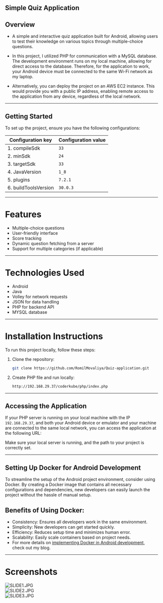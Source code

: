## Simple Quiz Application


## Overview


- <p>A simple and interactive quiz application built for Android, allowing users to test their knowledge on various topics through multiple-choice questions.</p>

- In this project, I utilized PHP for communication with a MySQL database. The development environment runs on my local machine, allowing for direct access to the database. Therefore, for the application to work, your Android device must be connected to the same Wi-Fi network as my laptop.

- Alternatively, you can deploy the project on an AWS EC2 instance. This would provide you with a public IP address, enabling remote access to the application from any device, regardless of the local network.


--- 

## Getting Started

To set up the project, ensure you have the following configurations:


| **Configuration key**                          | **Configuration value**                 |
|------------------------------------------------|-----------------------------------------|
| 1. compileSdk                                  | `33`                                    |
| 2. minSdk                                      | `24`                                    |
| 3. targetSdk                                   | `33`                                    |
| 4. JavaVersion                                 | `1_8`                                   |
| 5. plugins                                     | `7.2.1`                                 |
| 6. buildToolsVersion                           | `30.0.3`                                |




---


<h1>Features</h1>

- Multiple-choice questions
- User-friendly interface
- Score tracking
- Dynamic question fetching from a server
- Support for multiple categories (if applicable)

---

<h1>Technologies Used</h1> 

- Android
- Java
- Volley for network requests
- JSON for data handling
- PHP for backend API
- MYSQL database

---

<h1>Installation Instructions</h1>
  
To run this project locally, follow these steps:

1. Clone the repository:
   ```bash
   git clone https://github.com/RomilMovaliya/Quiz-application.git

2. Create PHP file and run locally:
   ```bash
   http://192.168.29.37/coderkube/php/index.php


---

## Accessing the Application

If your PHP server is running on your local machine with the IP `192.168.29.37`, and both your Android device or emulator and your machine are connected to the same local network, you can access the application at the following URL:



Make sure your local server is running, and the path to your project is correctly set.

---

## Setting Up Docker for Android Development
To streamline the setup of the Android project environment, consider using Docker. By creating a Docker image that contains all necessary configurations and dependencies, new developers can easily launch the project without the hassle of manual setup.

## Benefits of Using Docker:
- Consistency: Ensures all developers work in the same environment.
- Simplicity: New developers can get started quickly.
- Efficiency: Reduces setup time and minimizes human error.
- Scalability: Easily scale containers based on project needs.
- For more details on [implementing Docker in Android development](https://www.geeksforgeeks.org/setting-up-docker-for-android-development/?itm_source=auth&itm_medium=contributions&itm_campaign=articles), check out my blog.
---

<h1>Screenshots </h1>
  <img src="https://github.com/RomilMovaliya/Quiz-Android-Application/blob/master/photos/Slide1.JPG" alt="SLIDE1.JPG"><br>
<img src="https://github.com/RomilMovaliya/Quiz-Android-Application/blob/master/photos/Slide2.JPG" alt="SLIDE2.JPG"><br>
<img src="https://github.com/RomilMovaliya/Quiz-Android-Application/blob/master/photos/Slide3.JPG" alt="SLIDE3.JPG"><br>
  
